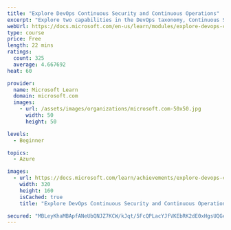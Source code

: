 ```yaml
---
title: "Explore DevOps Continuous Security and Continuous Operations"
excerpt: "Explore two capabilities in the DevOps taxonomy, Continuous Security and Continuous Operations."
webUrl: https://docs.microsoft.com/en-us/learn/modules/explore-devops-continuous-security-operations/
type: course
price: Free
length: 22 mins
ratings:
  count: 325
  average: 4.667692
heat: 60

provider:
  name: Microsoft Learn
  domain: microsoft.com
  images:
    - url: /assets/images/organizations/microsoft.com-50x50.jpg
      width: 50
      height: 50

levels:
  - Beginner

topics:
  - Azure

images:
  - url: https://docs.microsoft.com/learn/achievements/explore-devops-continuous-security-operations-social.png
    width: 320
    height: 160
    isCached: true
    title: "Explore DevOps Continuous Security and Continuous Operations"

secured: "MBLeyKhaMBApfANeUbQNJZ7KCW/kJqt/5FcQPLacYJfVKEbRK2dE0xHgsUQGeJuy/CPcxzygTXkg/+tDWUb3Iv0rm5GxD3sZYLmnL6Qp7BKjO3gXdJb/KvC1vAuZd4ryX00m2TiSRBJqYmas35Hy5dkIMjk/ASgfDiO+64rvw4Jw7RuGOjrGf/lc7y0V6g0omO492Hxy2MioTwqNyJ/glGgL4MXAj5ad4OSIXZv51PTMA9jwfbWssQBj3+yFxMTydHSVWbcmHJEBAxRQ3kptKzpoFV1efz5jrw/eyCF2CXxzVoDwaY4e1TwKZOjZKOnmni6FGtmaoLcHZf+9d5g2+GfI/DljKi2qCjIFfxSzGhnyKAH9CHyGuRbkZ5A8Z5VZrSZY/m7SH/86X6F5ncYjizrcUJHLx5tzn2PQj4jX74E=;nCxDNGbWQzI622MoswB4Pg=="
---
```


